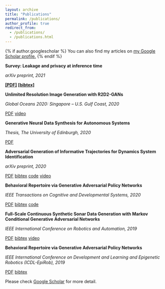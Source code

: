```yaml
---
layout: archive
title: "Publications"
permalink: /publications/
author_profile: true
redirect_from: 
  - /publications/
  - /publications.html
---
```


{% if author.googlescholar %}
  You can also find my articles on <u><a href="{{author.googlescholar}}">my Google Scholar profile</a>.</u>
{% endif %}


**Survey: Leakage and privacy at inference time**

_arXiv preprint, 2021_

[**[PDF]**](https://arxiv.org/abs/2107.01614)  [**[bibtex]**](https://dblp.uni-trier.de/rec/journals/corr/abs-2107-01614.html?view=bibtex)


**Unlimited Resolution Image Generation with R2D2-GANs**

_Global Oceans 2020: Singapore – U.S. Gulf Coast, 2020_

[PDF](https://ieeexplore.ieee.org/abstract/document/9389260) [video](https://youtu.be/fTaZPOXtVXI)


**Generative Neural Data Synthesis for Autonomous Systems**

_Thesis, The University of Edinburgh, 2020_

[PDF](https://ethos.bl.uk/OrderDetails.do?uin=uk.bl.ethos.838454)


**Adversarial Generation of Informative Trajectories for Dynamics System Identification**

_arXiv preprint, 2020_

[PDF](https://ieeexplore.ieee.org/abstract/document/9340801)  [bibtex](https://ieeexplore.ieee.org/abstract/document/9340801)  [code](https://github.com/Instassa/SIDE-GAN-Pytorch) [video](https://youtu.be/N32WzBEAIFM)


**Behavioral Repertoire via Generative Adversarial Policy Networks**

_IEEE Transactions on Cognitive and Developmental Systems, 2020_

[PDF](https://ieeexplore.ieee.org/abstract/document/9138488)  [bibtex](https://ieeexplore.ieee.org/abstract/document/9138488)  [code](https://github.com/Instassa/DREAM-DCGAN-for-Baxter-unconditional-trajectories)


**Full-Scale Continuous Synthetic Sonar Data Generation with Markov Conditional Generative Adversarial Networks**

_IEEE International Conference on Robotics and Automation, 2019_

[PDF](https://ieeexplore.ieee.org/abstract/document/9197353)  [bibtex](https://ieeexplore.ieee.org/abstract/document/9197353) [video](https://youtu.be/tkF4wNfjzBI)


**Behavioral Repertoire via Generative Adversarial Policy Networks**

_IEEE International Conference on Development and Learning and Epigenetic Robotics (ICDL-EpiRob), 2019_

[PDF](https://ieeexplore.ieee.org/document/8850727)  [bibtex](https://ieeexplore.ieee.org/document/8850727)


Please check [Google Scholar](https://scholar.google.com/citations?hl=en&user=dQDRtY0AAAAJ&view_op=list_works&sortby=pubdate) for more detail.
